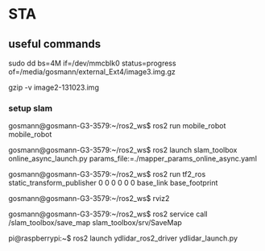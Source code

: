 # STA

## useful commands

sudo dd bs=4M if=/dev/mmcblk0 status=progress of=/media/gosmann/external_Ext4/image3.img.gz

gzip -v image2-131023.img

### setup slam

gosmann@gosmann-G3-3579:~/ros2_ws$ ros2 run mobile_robot mobile_robot

gosmann@gosmann-G3-3579:~/ros2_ws$ ros2 launch slam_toolbox online_async_launch.py params_file:=./mapper_params_online_async.yaml

gosmann@gosmann-G3-3579:~/ros2_ws$ ros2 run tf2_ros static_transform_publisher 0 0 0 0 0 0 base_link base_footprint

gosmann@gosmann-G3-3579:~/ros2_ws$ rviz2

gosmann@gosmann-G3-3579:~/ros2_ws$ ros2 service call /slam_toolbox/save_map slam_toolbox/srv/SaveMap

pi@raspberrypi:~$ ros2 launch ydlidar_ros2_driver ydlidar_launch.py


